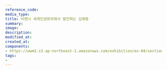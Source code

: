 ```yaml
---
reference_code:
media_type:
title: 비엔나 세계인권회의에서 발언하는 김복동
summary:
image:
description:
modified_at:
created_at:
components:
- https://wwm3.s3.ap-northeast-2.amazonaws.com/exhibition/ex-04/section-01-right/19_'비엔나+세계인권회의에서+발언하는+김복동.jpg
tags:
-
---
```

